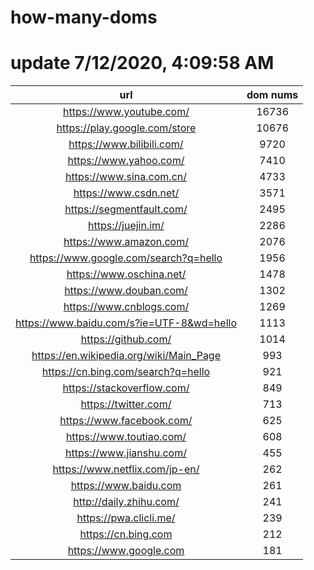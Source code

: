 # how-many-doms

# update 7/12/2020, 4:09:58 AM

url | dom nums
:-: | :-:
https://www.youtube.com/ | 16736
https://play.google.com/store | 10676
https://www.bilibili.com/ | 9720
https://www.yahoo.com/ | 7410
https://www.sina.com.cn/ | 4733
https://www.csdn.net/ | 3571
https://segmentfault.com/ | 2495
https://juejin.im/ | 2286
https://www.amazon.com/ | 2076
https://www.google.com/search?q=hello | 1956
https://www.oschina.net/ | 1478
https://www.douban.com/ | 1302
https://www.cnblogs.com/ | 1269
https://www.baidu.com/s?ie=UTF-8&wd=hello | 1113
https://github.com/ | 1014
https://en.wikipedia.org/wiki/Main_Page | 993
https://cn.bing.com/search?q=hello | 921
https://stackoverflow.com/ | 849
https://twitter.com/ | 713
https://www.facebook.com/ | 625
https://www.toutiao.com/ | 608
https://www.jianshu.com/ | 455
https://www.netflix.com/jp-en/ | 262
https://www.baidu.com | 261
http://daily.zhihu.com/ | 241
https://pwa.clicli.me/ | 239
https://cn.bing.com | 212
https://www.google.com | 181
